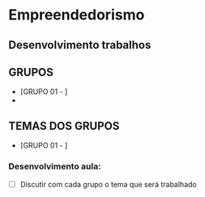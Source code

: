 # Empreendedorismo 
## Desenvolvimento trabalhos

> 
> 
## GRUPOS
- [GRUPO 01 - ]
- 
## TEMAS DOS GRUPOS

- [GRUPO 01 - ]

### Desenvolvimento aula: 

- [ ]  Discutir com cada grupo o tema que será trabalhado

